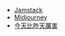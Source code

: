 - [Jamstack](https://jamstack.org)
- [Midjourney](https://www.midjourney.com)
- [今天比昨天厲害](https://better-than-yesterday.beehiiv.com)